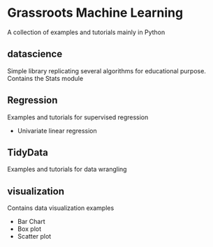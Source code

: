 # Grassroots Machine Learning
A collection of examples and tutorials mainly in Python
## datascience
Simple library replicating several algorithms for educational purpose.  
Contains the Stats module

## Regression
Examples and tutorials for supervised regression
* Univariate linear regression

## TidyData
Examples and tutorials for data wrangling

## visualization
Contains data visualization examples
* Bar Chart
* Box plot 
* Scatter plot
